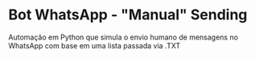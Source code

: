 # Bot WhatsApp - "Manual" Sending
 Automação em Python que simula o envio humano de mensagens no WhatsApp com base em uma lista passada via .TXT
